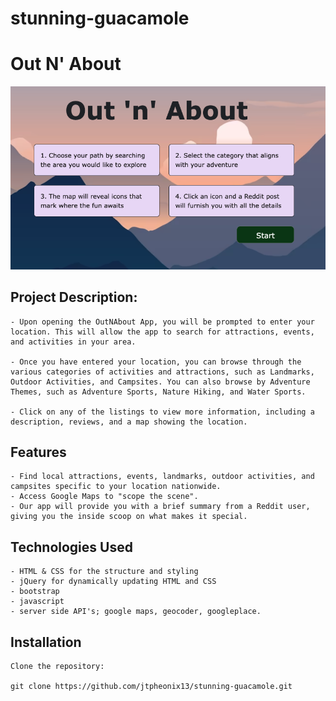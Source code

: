 # stunning-guacamole

# Out N' About #
![screen shot](./assets/images/outnabout.png)

## Project Description: ##

    - Upon opening the OutNAbout App, you will be prompted to enter your location. This will allow the app to search for attractions, events, and activities in your area.

    - Once you have entered your location, you can browse through the various categories of activities and attractions, such as Landmarks, Outdoor Activities, and Campsites. You can also browse by Adventure Themes, such as Adventure Sports, Nature Hiking, and Water Sports.

    - Click on any of the listings to view more information, including a description, reviews, and a map showing the location.

## Features ##
    - Find local attractions, events, landmarks, outdoor activities, and campsites specific to your location nationwide.
    - Access Google Maps to "scope the scene".
    - Our app will provide you with a brief summary from a Reddit user, giving you the inside scoop on what makes it special.

## Technologies Used ##
    - HTML & CSS for the structure and styling
    - jQuery for dynamically updating HTML and CSS
    - bootstrap
    - javascript
    - server side API's; google maps, geocoder, googleplace.

## Installation ##

    Clone the repository:

    git clone https://github.com/jtpheonix13/stunning-guacamole.git



